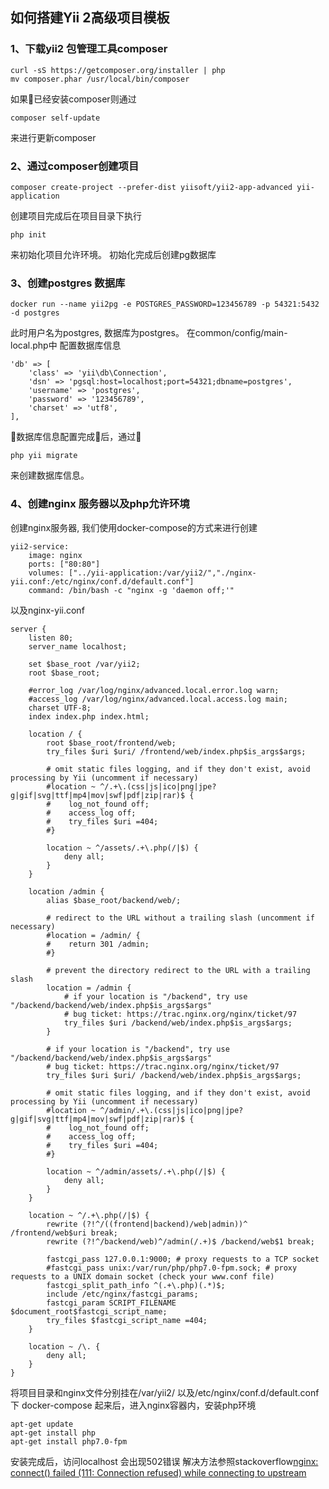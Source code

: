 ## 如何搭建Yii 2高级项目模板

### 1、下载yii2 包管理工具composer
```
curl -sS https://getcomposer.org/installer | php
mv composer.phar /usr/local/bin/composer
```
如果已经安装composer则通过
```
composer self-update
```
来进行更新composer

### 2、通过composer创建项目
```
composer create-project --prefer-dist yiisoft/yii2-app-advanced yii-application
```
创建项目完成后在项目目录下执行
```
php init
```
来初始化项目允许环境。
初始化完成后创建pg数据库

### 3、创建postgres 数据库
```
docker run --name yii2pg -e POSTGRES_PASSWORD=123456789 -p 54321:5432 -d postgres
```
此时用户名为postgres, 数据库为postgres。
在common/config/main-local.php中
配置数据库信息
```
'db' => [
    'class' => 'yii\db\Connection',
    'dsn' => 'pgsql:host=localhost;port=54321;dbname=postgres',
    'username' => 'postgres',
    'password' => '123456789',
    'charset' => 'utf8',
],
```
数据库信息配置完成后，通过
```
php yii migrate
```
来创建数据库信息。

### 4、创建nginx 服务器以及php允许环境
创建nginx服务器, 我们使用docker-compose的方式来进行创建
```
yii2-service:
    image: nginx
    ports: ["80:80"]
    volumes: ["../yii-application:/var/yii2/","./nginx-yii.conf:/etc/nginx/conf.d/default.conf"]
    command: /bin/bash -c "nginx -g 'daemon off;'"
```
以及nginx-yii.conf
```
server {
    listen 80;
    server_name localhost;

    set $base_root /var/yii2;
    root $base_root;

    #error_log /var/log/nginx/advanced.local.error.log warn;
    #access_log /var/log/nginx/advanced.local.access.log main;
    charset UTF-8;
    index index.php index.html;

    location / {
        root $base_root/frontend/web;
        try_files $uri $uri/ /frontend/web/index.php$is_args$args;

        # omit static files logging, and if they don't exist, avoid processing by Yii (uncomment if necessary)
        #location ~ ^/.+\.(css|js|ico|png|jpe?g|gif|svg|ttf|mp4|mov|swf|pdf|zip|rar)$ {
        #    log_not_found off;
        #    access_log off;
        #    try_files $uri =404;
        #}

        location ~ ^/assets/.+\.php(/|$) {
            deny all;
        }
    }

    location /admin {
        alias $base_root/backend/web/;

        # redirect to the URL without a trailing slash (uncomment if necessary)
        #location = /admin/ {
        #    return 301 /admin;
        #}

        # prevent the directory redirect to the URL with a trailing slash
        location = /admin {
            # if your location is "/backend", try use "/backend/backend/web/index.php$is_args$args"
            # bug ticket: https://trac.nginx.org/nginx/ticket/97
            try_files $uri /backend/web/index.php$is_args$args;
        }

        # if your location is "/backend", try use "/backend/backend/web/index.php$is_args$args"
        # bug ticket: https://trac.nginx.org/nginx/ticket/97
        try_files $uri $uri/ /backend/web/index.php$is_args$args;

        # omit static files logging, and if they don't exist, avoid processing by Yii (uncomment if necessary)
        #location ~ ^/admin/.+\.(css|js|ico|png|jpe?g|gif|svg|ttf|mp4|mov|swf|pdf|zip|rar)$ {
        #    log_not_found off;
        #    access_log off;
        #    try_files $uri =404;
        #}

        location ~ ^/admin/assets/.+\.php(/|$) {
            deny all;
        }
    }

    location ~ ^/.+\.php(/|$) {
        rewrite (?!^/((frontend|backend)/web|admin))^ /frontend/web$uri break;
        rewrite (?!^/backend/web)^/admin(/.+)$ /backend/web$1 break;

        fastcgi_pass 127.0.0.1:9000; # proxy requests to a TCP socket
        #fastcgi_pass unix:/var/run/php/php7.0-fpm.sock; # proxy requests to a UNIX domain socket (check your www.conf file)
        fastcgi_split_path_info ^(.+\.php)(.*)$;
        include /etc/nginx/fastcgi_params;
        fastcgi_param SCRIPT_FILENAME $document_root$fastcgi_script_name;
        try_files $fastcgi_script_name =404;
    }

    location ~ /\. {
        deny all;
    }
}
```
将项目目录和nginx文件分别挂在/var/yii2/ 以及/etc/nginx/conf.d/default.conf下
docker-compose 起来后，进入nginx容器内，安装php环境
```
apt-get update
apt-get install php
apt-get install php7.0-fpm
```
安装完成后，访问localhost 会出现502错误
解决方法参照stackoverflow[nginx: connect() failed (111: Connection refused) while connecting to upstream
](https://stackoverflow.com/questions/21524373/nginx-connect-failed-111-connection-refused-while-connecting-to-upstream)